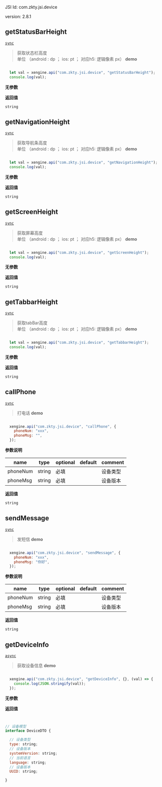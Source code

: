 





JSI Id: com.zkty.jsi.device

version: 2.8.1



## getStatusBarHeight
[`sync`](/docs/modules/模块-规范?id=jsi-调用)
> 获取状态栏高度<br>单位 （android : dp ； ios: pt ； 对应h5: 逻辑像素 px）
**demo**
``` js

  let val = xengine.api("com.zkty.jsi.device", "getStatusBarHeight");
  console.log(val);

``` 

**无参数**

**返回值**
``` js
string
``` 



## getNavigationHeight
[`sync`](/docs/modules/模块-规范?id=jsi-调用)
> 获取导航条高度<br>单位 （android : dp ； ios: pt ； 对应h5: 逻辑像素 px）
**demo**
``` js

  let val = xengine.api("com.zkty.jsi.device", "getNavigationHeight");
  console.log(val);

``` 

**无参数**

**返回值**
``` js
string
``` 



## getScreenHeight
[`sync`](/docs/modules/模块-规范?id=jsi-调用)
> 获取屏幕高度<br>单位 （android : dp ； ios: pt ； 对应h5: 逻辑像素 px）
**demo**
``` js

  let val = xengine.api("com.zkty.jsi.device", "getScreenHeight");
  console.log(val);

``` 

**无参数**

**返回值**
``` js
string
``` 



## getTabbarHeight
[`sync`](/docs/modules/模块-规范?id=jsi-调用)
> 获取tabBar高度<br>单位 （android : dp ； ios: pt ； 对应h5: 逻辑像素 px）
**demo**
``` js

  let val = xengine.api("com.zkty.jsi.device", "getTabbarHeight");
  console.log(val);

``` 

**无参数**

**返回值**
``` js
string
``` 



## callPhone
[`sync`](/docs/modules/模块-规范?id=jsi-调用)
> 打电话
**demo**
``` js

  xengine.api("com.zkty.jsi.device", "callPhone", {
    phoneNum: "xxx",
    phoneMsg: "",
  });

``` 

**参数说明**

| name                        | type      | optional | default   | comment  |
| --------------------------- | --------- | -------- | --------- |--------- |
| phoneNum | string | 必填 |  | 设备类型 |
| phoneMsg | string | 必填 |  | 设备版本 |
**返回值**
``` js
string
``` 



## sendMessage
[`sync`](/docs/modules/模块-规范?id=jsi-调用)
> 发短信
**demo**
``` js

  xengine.api("com.zkty.jsi.device", "sendMessage", {
    phoneNum: "xxx",
    phoneMsg: "你好",
  });

``` 

**参数说明**

| name                        | type      | optional | default   | comment  |
| --------------------------- | --------- | -------- | --------- |--------- |
| phoneNum | string | 必填 |  | 设备类型 |
| phoneMsg | string | 必填 |  | 设备版本 |
**返回值**
``` js
string
``` 



## getDeviceInfo
[`async`](/docs/modules/模块-规范?id=jsi-调用)
> 获取设备信息
**demo**
``` js

  xengine.api("com.zkty.jsi.device", "getDeviceInfo", {}, (val) => {
    console.log(JSON.stringify(val));
  });

``` 

**无参数**

**返回值**
``` js


// 设备模型
interface DeviceDTO {

  // 设备类型
  type: string;
  // 设备版本
  systemVersion: string;
  // 当前语言
  language: string;
  // 设备版本
  UUID: string;

}
``` 


    


